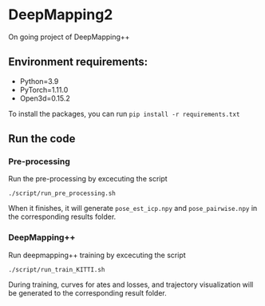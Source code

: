 # DeepMapping2

On going project of DeepMapping++

## Environment requirements:
* Python=3.9
* PyTorch=1.11.0
* Open3d=0.15.2

To install the packages, you can run
`pip install -r requirements.txt`

## Run the code
### Pre-processing
Run the pre-processing by excecuting the script

`./script/run_pre_processing.sh`

When it finishes, it will generate `pose_est_icp.npy` and `pose_pairwise.npy` in the corresponding
results folder.

### DeepMapping++
Run deepmapping++ training by excecuting the script

`./script/run_train_KITTI.sh`

During training, curves for ates and losses, and trajectory visualization will be generated to the corresponding result folder.
